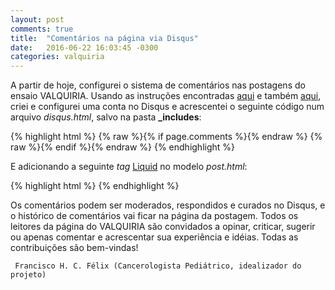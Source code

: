 ```yaml
---
layout: post
comments: true
title:  "Comentários na página via Disqus"
date:   2016-06-22 16:03:45 -0300
categories: valquiria
---
```


A partir de hoje, configurei o sistema de comentários nas postagens do ensaio VALQUIRIA. Usando as instruções encontradas [aqui](https://help.disqus.com/customer/portal/articles/472138-jekyll-installation-instructions) e também [aqui](http://sgeos.github.io/jekyll/disqus/2016/02/14/adding-disqus-to-a-jekyll-blog.html), criei e configurei uma conta no Disqus e acrescentei o seguinte código num arquivo _disqus.html_, salvo na pasta **\_includes**:

{% highlight html %}
{% raw %}{% if page.comments %}{% endraw %}
{% raw %}{% endif %}{% endraw %}
{% endhighlight %}

E adicionando a seguinte _tag_ [Liquid](https://github.com/Shopify/liquid/wiki/liquid-for-designers) no modelo _post.html_:

{% highlight html %}
{% endhighlight %}


Os comentários podem ser moderados, respondidos e curados no Disqus, e o histórico de comentários vai ficar na página da postagem. Todos os leitores da página do VALQUIRIA são convidados a opinar, criticar, sugerir ou apenas comentar e acrescentar sua experiência e idéias. Todas as contribuições são bem-vindas!

``` Francisco H. C. Félix (Cancerologista Pediátrico, idealizador do projeto)```
